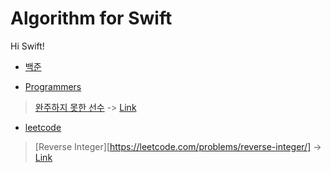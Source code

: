 # Algorithm for Swift
Hi  Swift!



* [백준](https://www.acmicpc.net) 

>
>
>

* [Programmers](https://programmers.co.kr)

>[완주하지 못한 선수](https://programmers.co.kr/learn/courses/30/lessons/42576) -> [Link](https://github.com/GangWoon/Algorithm/blob/master/Programmers/FirstWeek/FirstWeek/main.swift)
>
>

* [leetcode](https://leetcode.com)

>
>
>[Reverse Integer][https://leetcode.com/problems/reverse-integer/] -> [Link](https://github.com/GangWoon/Algorithm/blob/master/leetcode/ReverseInt/ReverseInt/main.swift)